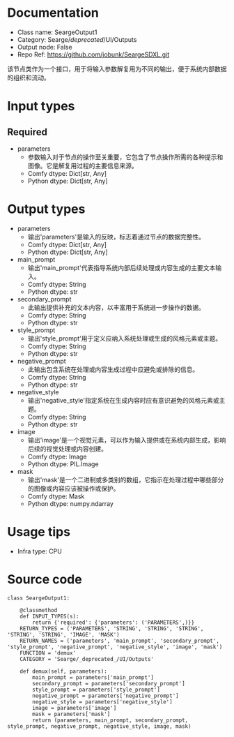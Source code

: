 # Documentation
- Class name: SeargeOutput1
- Category: Searge/_deprecated_/UI/Outputs
- Output node: False
- Repo Ref: https://github.com/jobunk/SeargeSDXL.git

该节点类作为一个接口，用于将输入参数解复用为不同的输出，便于系统内部数据的组织和流动。

# Input types
## Required
- parameters
    - 参数输入对于节点的操作至关重要，它包含了节点操作所需的各种提示和图像。它是解复用过程的主要信息来源。
    - Comfy dtype: Dict[str, Any]
    - Python dtype: Dict[str, Any]

# Output types
- parameters
    - 输出'parameters'是输入的反映，标志着通过节点的数据完整性。
    - Comfy dtype: Dict[str, Any]
    - Python dtype: Dict[str, Any]
- main_prompt
    - 输出'main_prompt'代表指导系统内部后续处理或内容生成的主要文本输入。
    - Comfy dtype: String
    - Python dtype: str
- secondary_prompt
    - 此输出提供补充的文本内容，以丰富用于系统进一步操作的数据。
    - Comfy dtype: String
    - Python dtype: str
- style_prompt
    - 输出'style_prompt'用于定义应纳入系统处理或生成的风格元素或主题。
    - Comfy dtype: String
    - Python dtype: str
- negative_prompt
    - 此输出包含系统在处理或内容生成过程中应避免或排除的信息。
    - Comfy dtype: String
    - Python dtype: str
- negative_style
    - 输出'negative_style'指定系统在生成内容时应有意识避免的风格元素或主题。
    - Comfy dtype: String
    - Python dtype: str
- image
    - 输出'image'是一个视觉元素，可以作为输入提供或在系统内部生成，影响后续的视觉处理或内容创建。
    - Comfy dtype: Image
    - Python dtype: PIL.Image
- mask
    - 输出'mask'是一个二进制或多类别的数组，它指示在处理过程中哪些部分的图像或内容应该被操作或保护。
    - Comfy dtype: Mask
    - Python dtype: numpy.ndarray

# Usage tips
- Infra type: CPU

# Source code
```
class SeargeOutput1:

    @classmethod
    def INPUT_TYPES(s):
        return {'required': {'parameters': ('PARAMETERS',)}}
    RETURN_TYPES = ('PARAMETERS', 'STRING', 'STRING', 'STRING', 'STRING', 'STRING', 'IMAGE', 'MASK')
    RETURN_NAMES = ('parameters', 'main_prompt', 'secondary_prompt', 'style_prompt', 'negative_prompt', 'negative_style', 'image', 'mask')
    FUNCTION = 'demux'
    CATEGORY = 'Searge/_deprecated_/UI/Outputs'

    def demux(self, parameters):
        main_prompt = parameters['main_prompt']
        secondary_prompt = parameters['secondary_prompt']
        style_prompt = parameters['style_prompt']
        negative_prompt = parameters['negative_prompt']
        negative_style = parameters['negative_style']
        image = parameters['image']
        mask = parameters['mask']
        return (parameters, main_prompt, secondary_prompt, style_prompt, negative_prompt, negative_style, image, mask)
```